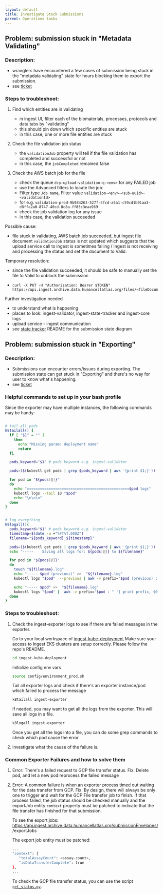 ```yaml
---
layout: default
title: Investigate Stuck Submissions
parent: Operations tasks
---
```


## Problem: submission stuck in "Metadata Validating"

### Description:
- wranglers have encountered a few cases of submission being stuck in the "metadata validating" state for hours blocking them to export the submission. 
- see [ticket](https://app.zenhub.com/workspaces/operations-5fa2d8f2df78bb000f7fb2b5/issues/ebi-ait/hca-ebi-wrangler-central/702)


### Steps to troubleshoot:
1. Find which entities are in validating
    - in ingest UI, filter each of the biomaterials, processes, protocols and data tabs by "validating"
    - this should pin down which specific entities are stuck
    - in this case, one or more file entities are stuck

1. Check the file validation job status
    - the `validationJob` property will tell if the file validation has completed and successful or not
    - in this case, the `jobCompleted` remained false 

1. Check the AWS batch job for the file
    - check the queue `dcp-upload-validation-q-<env>` for any FAILED job
    - use the Advanced filters to locate the job: 
    - Filter type `Job name`, Filter value `validation-<env>-<sub-uuid>-<validationId>` 
    - for e.g. `validation-prod-9b984263-527f-4fcd-a5a1-c59cd1b91aa3-d8ffa2a0-8747-40cd-8c8a-ff83c3eaa969`
    - check the job validation log for any issue
    - in this case, the validation succeeded

Possible cause:
- file stuck in validating, AWS batch job succeeded, but ingest file document `validationJob` status is not updated which suggests that the upload service call to ingest is sometimes failing / ingest is not receiving and processing the status and set the document to Valid.

Temporary resolution:
- since the file validation succeeded, it should be safe to manually set the file to Valid to unblock the submission
- 
    ```
    curl -X PUT -H "Authorization: Bearer $TOKEN" https://api.ingest.archive.data.humancellatlas.org/files/<fileDocumentId>/validEvent
    ```

Further investigation needed
- to understand what is happening
- places to look: ingest-validator, ingest-state-tracker and ingest-core logs
- upload service - ingest communication
- see [state tracker](https://github.com/ebi-ait/ingest-state-tracking) README for the submission state diagram

## Problem: submission stuck in "Exporting"

### Description: 
- Submissions can encounter errors/issues during exporting. The submission state can get stuck in "Exporting" and there's no way for user to know what's happening.
- see [ticket](https://app.zenhub.com/workspaces/operations-5fa2d8f2df78bb000f7fb2b5/issues/ebi-ait/hca-ebi-wrangler-central/702)

### Helpful commands to set up in your bash profile

Since the exporter may have multiple instances, the following commands may be handy:

```bash

# tail all pods
k8tailall() {
  if [ "$1" = "" ]
    then
      echo "Missing param: deployment name"
      return
  fi

  pods_keyword="$1" # pods keyword e.g. ingest-validator

  pods=($(kubectl get pods | grep $pods_keyword | awk '{print $1;}'))

  for pod in "${pods[@]}"
  do
    echo "===============================================$pod logs"
    kubectl logs --tail 10 "$pod"
    echo "\n\n\n"
  done
}


# log everything
k8logall(){
  pods_keyword="$1" # pods keyword e.g. ingest-validator
  timestamp=$(date -u +"%FT%T.000Z")
  filename="${pods_keyword}_${timestamp}"

  pods=($(kubectl get pods | grep $pods_keyword | awk '{print $1;}'))
  echo "-----    Saving all logs for: ${pods[@]} to ${filename}"

  for pod in "${pods[@]}"
  do
    touch "${filename}.log"
    echo "----- $pod (previous)" >>  "${filename}.log"
    kubectl logs "$pod"  --previous | awk -v prefix="$pod (previous) : " '{ print prefix, $0 }' >>  "${filename}.log"

    echo "----- $pod" >>  "${filename}.log"
    kubectl logs "$pod" |  awk -v prefix="$pod : " '{ print prefix, $0 }'  >>  "${filename}.log"
  done
}
```

### Steps to troubleshoot:
1. Check the ingest-exporter logs to see if there are failed messages in the exporter.  

   Go to your local workspace of [ingest-kube-deployment](https://github.com/ebi-ait/ingest-kube-deployment) Make sure your access to Ingest EKS clusters are setup correctly. Please follow the repo's README.
   ```bash
   cd ingest-kube-deployment
   ```
   
   Initialize config env vars   
   ```bash
   source config/environment_prod.sh
   ```
   
   Tail all exporter logs and check if there's an exporter instance/pod which failed to process the message
   ```bash
   k8tailall ingest-exporter
   ```
   
   If needed, you may want to get all the logs from the exporter. This will save all logs in a file.
   ```bash
   k8logall ingest-exporter
   ```
   Once you get all the logs into a file, you can do some grep commands to check which pod cause the error
   
   
2. Investigate what the cause of the failure is.
   
### Common Exporter Failures and how to solve them

1. Error: There's a failed request to GCP file transfer status.
   Fix: Delete pod, and let a new pod reprocess the failed message
2. Error: A common failure is when an exporter process timed out waiting for the data transfer from GCP.
   Fix: By design, there will always be only one to trigger and wait for the GCP File transfer job to finish. If that process failed, the job status should be checked manually and the exportJob entity `context` property must be patched to indicate that the file transfer has finished for that submission.
   
   To see the export jobs: https://api.ingest.archive.data.humancellatlas.org/submissionEnvelopes/<submission-object-id>/exportJobs
      
   The export job entity must be patched:
   
   ```bash
   ...
   "context": {
      "totalAssayCount": <assay-count>,
      "isDataTransferComplete": true
   },
   ...
   ```
   
   To check the GCP file transfer status, you can use the script [`get_status.py`](../scripts/get_gcp_status/get_status.py).